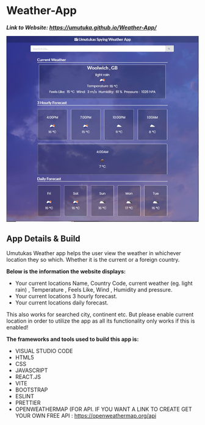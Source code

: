 # Weather-App

***Link to Website: https://umutuka.github.io/Weather-App/***

<img src="https://github.com/Umutuka/Weather-App/blob/main/UmutukasSpyingWeatherApp.JPG" alt="Umutukas Spying Weather App" width="800" />

## App Details & Build

Umutukas Weather app helps the user view the weather in whichever location they so which. Whether it is the current or a foreign country.

**Below is the information the website displays:**

- Your current locations Name, Country Code, current weather (eg. light rain) , Temperature , Feels Like, Wind , Humidity and pressure.
- Your current locations 3 hourly forecast.
- Your current locations daily forecast.

This also works for searched city, continent etc. But please enable current location in order to utilize the app as all its functionality only works if this is enabled!

**The frameworks and tools used to build this app is:**

- VISUAL STUDIO CODE
- HTML5
- CSS
- JAVASCRIPT
- REACT.JS
- VITE
- BOOTSTRAP
- ESLINT
- PRETTIER
- OPENWEATHERMAP (FOR API. IF YOU WANT A LINK TO CREATE GET YOUR OWN FREE API : https://openweathermap.org/api
